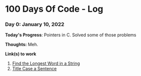 # 100 Days Of Code - Log

### Day 0: January 10, 2022
**Today's Progress**: Pointers in C. Solved some of those problems

**Thoughts:** Meh.



**Link(s) to work**
1. [Find the Longest Word in a String](https://www.freecodecamp.com/challenges/find-the-longest-word-in-a-string)
2. [Title Case a Sentence](https://www.freecodecamp.com/challenges/title-case-a-sentence)
